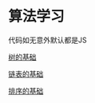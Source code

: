 # 算法学习

代码如无意外默认都是JS

[树的基础](https://github.com/abc1992com/Tjso_Algorithms/tree/master/tree)

[链表的基础](https://github.com/abc1992com/Tjso_Algorithms/tree/master/linkedList)

[排序的基础](https://github.com/abc1992com/Tjso_Algorithms/tree/master/sort)

